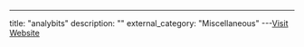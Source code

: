 ---
title: "analybits"
description: ""
external_category: "Miscellaneous"
---[Visit Website](https://analybits.xyz)


